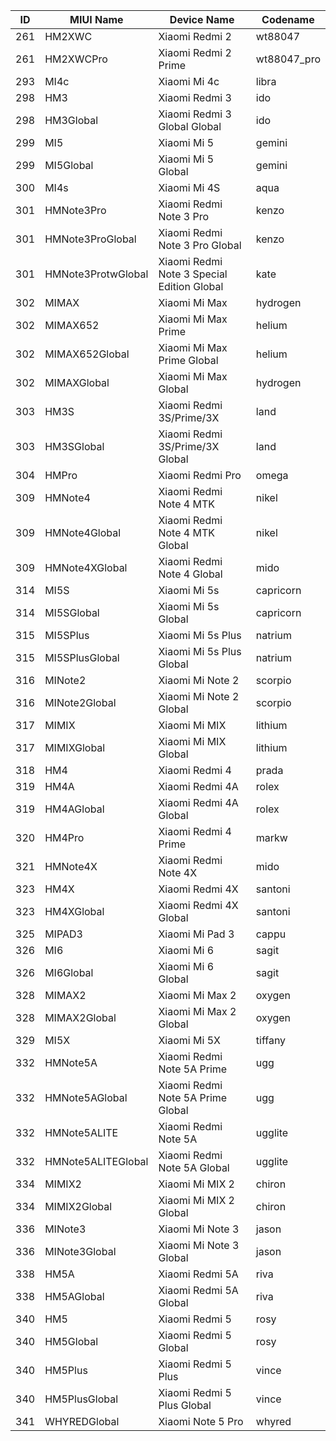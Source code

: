 | ID | MIUI Name | Device Name | Codename |
| --- | --- | --- | --- |
| 261 | HM2XWC | Xiaomi Redmi 2 | wt88047 |
| 261 | HM2XWCPro | Xiaomi Redmi 2 Prime | wt88047\_pro |
| 293 | MI4c | Xiaomi Mi 4c | libra |
| 298 | HM3 | Xiaomi Redmi 3 | ido |
| 298 | HM3Global | Xiaomi Redmi 3 Global Global | ido |
| 299 | MI5 | Xiaomi Mi 5 | gemini |
| 299 | MI5Global | Xiaomi Mi 5 Global | gemini |
| 300 | MI4s | Xiaomi Mi 4S | aqua |
| 301 | HMNote3Pro | Xiaomi Redmi Note 3 Pro | kenzo |
| 301 | HMNote3ProGlobal | Xiaomi Redmi Note 3 Pro Global | kenzo |
| 301 | HMNote3ProtwGlobal | Xiaomi Redmi Note 3 Special Edition Global | kate |
| 302 | MIMAX | Xiaomi Mi Max | hydrogen |
| 302 | MIMAX652 | Xiaomi Mi Max Prime | helium |
| 302 | MIMAX652Global | Xiaomi Mi Max Prime Global | helium |
| 302 | MIMAXGlobal | Xiaomi Mi Max Global | hydrogen |
| 303 | HM3S | Xiaomi Redmi 3S/Prime/3X | land |
| 303 | HM3SGlobal | Xiaomi Redmi 3S/Prime/3X Global | land |
| 304 | HMPro | Xiaomi Redmi Pro | omega |
| 309 | HMNote4 | Xiaomi Redmi Note 4 MTK | nikel |
| 309 | HMNote4Global | Xiaomi Redmi Note 4 MTK Global | nikel |
| 309 | HMNote4XGlobal | Xiaomi Redmi Note 4 Global | mido |
| 314 | MI5S | Xiaomi Mi 5s | capricorn |
| 314 | MI5SGlobal | Xiaomi Mi 5s Global | capricorn |
| 315 | MI5SPlus | Xiaomi Mi 5s Plus | natrium |
| 315 | MI5SPlusGlobal | Xiaomi Mi 5s Plus Global | natrium |
| 316 | MINote2 | Xiaomi Mi Note 2 | scorpio |
| 316 | MINote2Global | Xiaomi Mi Note 2 Global | scorpio |
| 317 | MIMIX | Xiaomi Mi MIX | lithium |
| 317 | MIMIXGlobal | Xiaomi Mi MIX Global | lithium |
| 318 | HM4 | Xiaomi Redmi 4 | prada |
| 319 | HM4A | Xiaomi Redmi 4A | rolex |
| 319 | HM4AGlobal | Xiaomi Redmi 4A Global | rolex |
| 320 | HM4Pro | Xiaomi Redmi 4 Prime | markw |
| 321 | HMNote4X | Xiaomi Redmi Note 4X | mido |
| 323 | HM4X | Xiaomi Redmi 4X | santoni |
| 323 | HM4XGlobal | Xiaomi Redmi 4X Global | santoni |
| 325 | MIPAD3 | Xiaomi Mi Pad 3 | cappu |
| 326 | MI6 | Xiaomi Mi 6 | sagit |
| 326 | MI6Global | Xiaomi Mi 6 Global | sagit |
| 328 | MIMAX2 | Xiaomi Mi Max 2 | oxygen |
| 328 | MIMAX2Global | Xiaomi Mi Max 2 Global | oxygen |
| 329 | MI5X | Xiaomi Mi 5X | tiffany |
| 332 | HMNote5A | Xiaomi Redmi Note 5A Prime | ugg |
| 332 | HMNote5AGlobal | Xiaomi Redmi Note 5A Prime Global | ugg |
| 332 | HMNote5ALITE | Xiaomi Redmi Note 5A | ugglite |
| 332 | HMNote5ALITEGlobal | Xiaomi Redmi Note 5A Global | ugglite |
| 334 | MIMIX2 | Xiaomi Mi MIX 2 | chiron |
| 334 | MIMIX2Global | Xiaomi Mi MIX 2 Global | chiron |
| 336 | MINote3 | Xiaomi Mi Note 3 | jason |
| 336 | MINote3Global | Xiaomi Mi Note 3 Global | jason |
| 338 | HM5A | Xiaomi Redmi 5A | riva |
| 338 | HM5AGlobal | Xiaomi Redmi 5A Global | riva |
| 340 | HM5 | Xiaomi Redmi 5 | rosy |
| 340 | HM5Global | Xiaomi Redmi 5 Global | rosy |
| 340 | HM5Plus | Xiaomi Redmi 5 Plus | vince |
| 340 | HM5PlusGlobal | Xiaomi Redmi 5 Plus Global | vince |
| 341 | WHYREDGlobal | Xiaomi Note 5 Pro | whyred |
